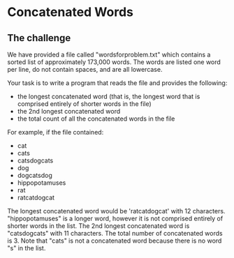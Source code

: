 # Concatenated Words

## The challenge
We have provided a file called "wordsforproblem.txt" which contains a sorted list of
approximately 173,000 words. The words are listed one word per line, do not contain spaces,
and are all lowercase.

Your task is to write a program that reads the file and provides the following:
- the longest concatenated word (that is, the longest word that is comprised entirely of
shorter words in the file)
- the 2nd longest concatenated word
- the total count of all the concatenated words in the file

For example, if the file contained:
- cat
- cats
- catsdogcats
- dog
- dogcatsdog
- hippopotamuses
- rat
- ratcatdogcat

The longest concatenated word would be 'ratcatdogcat' with 12 characters. "hippopotamuses" is
a longer word, however it is not comprised entirely of shorter words in the list. The 2nd longest
concatenated word is "catsdogcats" with 11 characters. The total number of concatenated words
is 3. Note that "cats" is not a concatenated word because there is no word "s" in the list.
